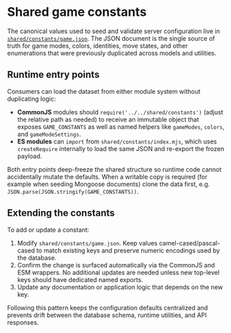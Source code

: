 # Shared game constants

The canonical values used to seed and validate server configuration live in [`shared/constants/game.json`](../shared/constants/game.json). The JSON document is the single source of truth for game modes, colors, identities, move states, and other enumerations that were previously duplicated across models and utilities.

## Runtime entry points

Consumers can load the dataset from either module system without duplicating logic:

- **CommonJS** modules should `require('../../shared/constants')` (adjust the relative path as needed) to receive an immutable object that exposes `GAME_CONSTANTS` as well as named helpers like `gameModes`, `colors`, and `gameModeSettings`.
- **ES modules** can `import` from `shared/constants/index.mjs`, which uses `createRequire` internally to load the same JSON and re-export the frozen payload.

Both entry points deep-freeze the shared structure so runtime code cannot accidentally mutate the defaults. When a writable copy is required (for example when seeding Mongoose documents) clone the data first, e.g. `JSON.parse(JSON.stringify(GAME_CONSTANTS))`.

## Extending the constants

To add or update a constant:

1. Modify `shared/constants/game.json`. Keep values camel-cased/pascal-cased to match existing keys and preserve numeric encodings used by the database.
2. Confirm the change is surfaced automatically via the CommonJS and ESM wrappers. No additional updates are needed unless new top-level keys should have dedicated named exports.
3. Update any documentation or application logic that depends on the new key.

Following this pattern keeps the configuration defaults centralized and prevents drift between the database schema, runtime utilities, and API responses.

